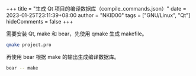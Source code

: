 +++
title = "生成 Qt 项目的编译数据库（compile_commands.json）"
date = 2023-01-25T23:11:39+08:00
author = "NKID00"
tags = ["GNU/Linux", "Qt"]
hideComments = false
+++

需要安装 Qt, make 和 bear，先使用 qmake 生成 makefile。

```sh
qmake project.pro
```

再使用 bear 根据 make 的输出生成编译数据库。

```sh
bear -- make
```
